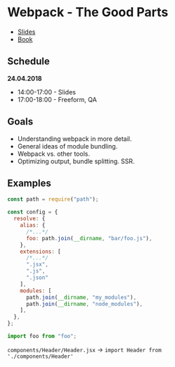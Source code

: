 # Webpack - The Good Parts

* [Slides](https://presentations.survivejs.com/webpack-the-good-parts/#/1)
* [Book](https://survivejs.com/webpack/)

## Schedule

**24.04.2018**

* 14:00-17:00 - Slides
* 17:00-18:00 - Freeform, QA

## Goals

* Understanding webpack in more detail.
* General ideas of module bundling.
* Webpack vs. other tools.
* Optimizing output, bundle splitting. SSR.

## Examples

```javascript
const path = require("path");

const config = {
  resolve: {
    alias: {
      /*...*/
      foo: path.join(__dirname, "bar/foo.js"),
    },
    extensions: [
      /*...*/
      ".jsx",
      ".js",
      ".json"
    ],
    modules: [
      path.join(__dirname, "my_modules"),
      path.join(__dirname, "node_modules"),
    ],
  },
};
```

```javascript
import foo from "foo";
```

`components/Header/Header.jsx` -> `import Header from './components/Header'`
